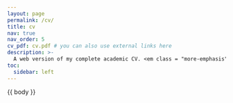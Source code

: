 ```yaml
---
layout: page
permalink: /cv/
title: cv
nav: true
nav_order: 5
cv_pdf: cv.pdf # you can also use external links here
description: >-
  A web version of my complete academic CV. <em class = "more-emphasis"><a href="/assets/pdf/cv.pdf">Download the PDF</a></u>.
toc:
  sidebar: left
---
```


{{ body }}
